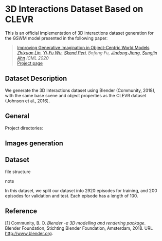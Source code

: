 # 3D Interactions Dataset Based on CLEVR

This is an official implementation of 3D interactions dataset generation for the GSWM model presented in the following paper:

> [Improving Generative Imagination in Object-Centric World Models](https://proceedings.icml.cc/static/paper_files/icml/2020/4995-Paper.pdf)  
> *[Zhixuan Lin](www.zhixuanlin.com), [Yi-Fu Wu](www.yifuwu.com), [Skand Peri](pvskand.github.io), Bofeng Fu, [Jindong Jiang](www.jindongjiang.me), [Sungjin Ahn](www.sungjinahn.com)*
> *ICML 2020*  
> [Project page](https://sites.google.com/view/gswm)

## Dataset Description

We generate the 3D Interactions dataset using Blender (Community, 2018), with the same base scene and object properties as the CLEVR dataset (Johnson et al., 2016). 









## General

Project directories:





## Images generation



## Dataset



file structure

note

In this dataset, we split our dataset into 2920 episodes for training, and 200 episodes for validation and test. Each episode has a length of 100. 



## Reference

[1] Community, B. O. *Blender -a 3D modelling and rendering package*. Blender Foundation, Stichting Blender Foundation, Amsterdam, 2018. URL http://www.blender.org. 

